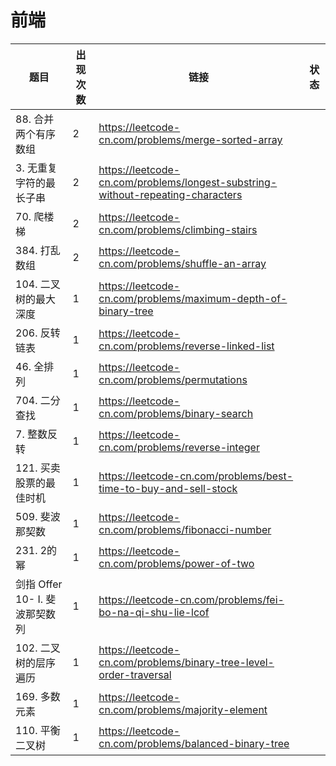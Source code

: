 # 前端

|题目|出现次数|链接|状态|
|-|-|-|-|
|88. 合并两个有序数组|2|https://leetcode-cn.com/problems/merge-sorted-array|
|3. 无重复字符的最长子串|2|https://leetcode-cn.com/problems/longest-substring-without-repeating-characters|
|70. 爬楼梯|2|https://leetcode-cn.com/problems/climbing-stairs|
|384. 打乱数组|2|https://leetcode-cn.com/problems/shuffle-an-array|
|104. 二叉树的最大深度|1|https://leetcode-cn.com/problems/maximum-depth-of-binary-tree|
|206. 反转链表|1|https://leetcode-cn.com/problems/reverse-linked-list|
|46. 全排列|1|https://leetcode-cn.com/problems/permutations|
|704. 二分查找|1|https://leetcode-cn.com/problems/binary-search|
|7. 整数反转|1|https://leetcode-cn.com/problems/reverse-integer|
|121. 买卖股票的最佳时机|1|https://leetcode-cn.com/problems/best-time-to-buy-and-sell-stock|
|509. 斐波那契数|1|https://leetcode-cn.com/problems/fibonacci-number|
|231. 2的幂|1|https://leetcode-cn.com/problems/power-of-two|
|剑指 Offer 10- I. 斐波那契数列|1|https://leetcode-cn.com/problems/fei-bo-na-qi-shu-lie-lcof|
|102. 二叉树的层序遍历|1|https://leetcode-cn.com/problems/binary-tree-level-order-traversal|
|169. 多数元素|1|https://leetcode-cn.com/problems/majority-element|
|110. 平衡二叉树|1|https://leetcode-cn.com/problems/balanced-binary-tree|